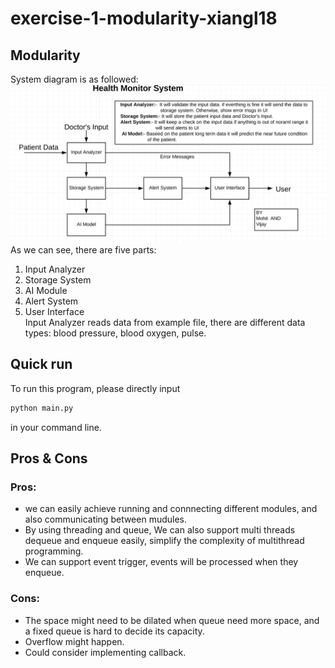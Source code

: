 # exercise-1-modularity-xiangl18
## Modularity

System diagram is as followed:  
![image](https://github.com/ec500-software-engineering/exercise-1-modularity-xiangl18/blob/master/Health_Monitor_system_diagram.png)  
As we can see, there are five parts: 
1. Input Analyzer
2. Storage System
3. AI Module
4. Alert System
5. User Interface  
Input Analyzer reads data from example file, there are different data types: blood pressure, blood oxygen, pulse.  

## Quick run  
To run this program, please directly input 
```python
python main.py 
```
in your command line.  
## Pros & Cons  
### Pros:  
* we can easily achieve running and connnecting different modules, and also communicating between mudules.  
* By using threading and queue, We can also support multi threads dequeue and enqueue easily, simplify the complexity of multithread programming.
* We can support event trigger, events will be processed when they enqueue.

### Cons:  
* The space might need to be dilated when queue need more space, and a fixed queue is hard to decide its capacity.  
* Overflow might happen.
* Could consider implementing callback.
